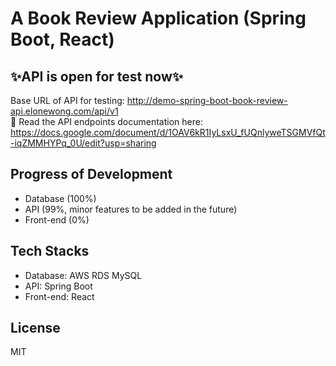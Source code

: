 # A Book Review Application (Spring Boot, React)
## ✨API is open for test now✨
Base URL of API for testing: http://demo-spring-boot-book-review-api.elonewong.com/api/v1  
📄 Read the API endpoints documentation here: https://docs.google.com/document/d/1OAV6kR1IyLsxU_fUQnlyweTSGMVfQt-iqZMMHYPq_0U/edit?usp=sharing  

## Progress of Development

- Database (100%)
- API (99%, minor features to be added in the future)
- Front-end (0%)

## Tech Stacks

- Database: AWS RDS MySQL
- API: Spring Boot
- Front-end: React

## License

MIT
